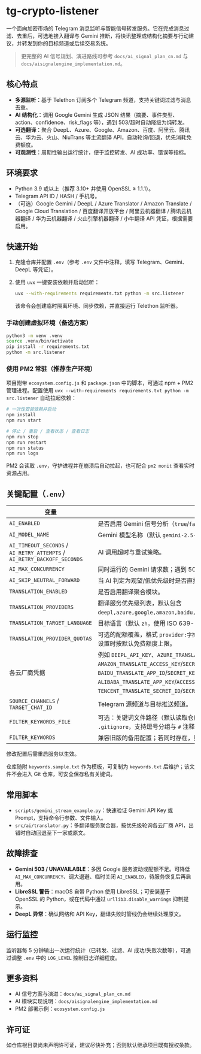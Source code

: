 # tg-crypto-listener

一个面向加密市场的 Telegram 消息监听与智能信号转发服务。它在完成消息过滤、去重后，可选地接入翻译与 Gemini 推断，将快讯整理成结构化摘要与行动建议，并转发到你的目标频道或后续交易系统。

> 更完整的 AI 信号规划、演进路线可参考 `docs/ai_signal_plan_cn.md` 与 `docs/aisignalengine_implementation.md`。

## 核心特点
- **多源监听**：基于 Telethon 订阅多个 Telegram 频道，支持关键词过滤与消息去重。
- **AI 结构化**：调用 Google Gemini 生成 JSON 结果（摘要、事件类型、action、confidence、risk_flags 等），遇到 503/超时自动降级为纯转发。
- **可选翻译**：聚合 DeepL、Azure、Google、Amazon、百度、阿里云、腾讯云、华为云、火山、NiuTrans 等主流翻译 API，自动轮询/回退，优先消耗免费额度。
- **可观测性**：周期性输出运行统计，便于监控转发、AI 成功率、错误等指标。

## 环境要求
- Python 3.9 或以上（推荐 3.10+ 并使用 OpenSSL ≥ 1.1.1）。
- Telegram API ID / HASH / 手机号。
- （可选）Google Gemini / DeepL / Azure Translator / Amazon Translate / Google Cloud Translation / 百度翻译开放平台 / 阿里云机器翻译 / 腾讯云机器翻译 / 华为云机器翻译 / 火山引擎机器翻译 / 小牛翻译 API 凭证，根据需要启用。

## 快速开始
1. 克隆仓库并配置 `.env`（参考 `.env` 文件中注释，填写 Telegram、Gemini、DeepL 等凭证）。
2. 使用 `uvx` 一键安装依赖并启动监听：

   ```bash
   uvx --with-requirements requirements.txt python -m src.listener
   ```

   该命令会创建临时隔离环境、同步依赖，并直接运行 Telethon 监听器。

### 手动创建虚拟环境（备选方案）
```bash
python3 -m venv .venv
source .venv/bin/activate
pip install -r requirements.txt
python -m src.listener
```

### 使用 PM2 常驻（推荐生产环境）
项目附带 `ecosystem.config.js` 和 `package.json` 中的脚本，可通过 npm + PM2 管理进程。配置使用 `uvx --with-requirements requirements.txt python -m src.listener` 自动拉起依赖：

```bash
# 一次性安装依赖并启动
npm install
npm run start

# 停止 / 重启 / 查看状态 / 查看日志
npm run stop
npm run restart
npm run status
npm run logs
```

PM2 会读取 `.env`，守护进程并在崩溃后自动拉起，也可配合 `pm2 monit` 查看实时资源占用。

## 关键配置（`.env`）
| 变量 | 说明 |
| --- | --- |
| `AI_ENABLED` | 是否启用 Gemini 信号分析（`true`/`false`）。|
| `AI_MODEL_NAME` | Gemini 模型名称（默认 `gemini-2.5-flash`）。|
| `AI_TIMEOUT_SECONDS` / `AI_RETRY_ATTEMPTS` / `AI_RETRY_BACKOFF_SECONDS` | AI 调用超时与重试策略。|
| `AI_MAX_CONCURRENCY` | 同时运行的 Gemini 请求数；遇到 503 可调低。|
| `AI_SKIP_NEUTRAL_FORWARD` | 当 AI 判定为观望/低优先级时是否直接跳过转发。|
| `TRANSLATION_ENABLED` | 是否启用翻译聚合模块。|
| `TRANSLATION_PROVIDERS` | 翻译服务优先级列表，默认包含 `deepl,azure,google,amazon,baidu,alibaba,tencent,huawei,volcano,niutrans`。|
| `TRANSLATION_TARGET_LANGUAGE` | 目标语言（默认 `zh`，使用 ISO 639-1）。|
| `TRANSLATION_PROVIDER_QUOTAS` | 可选的配额覆盖，格式 `provider:字符数`，例如 `tencent:5000000,deepl:500000`；未设置时按默认免费额度上限。|
| 各云厂商凭据 | 例如 `DEEPL_API_KEY`、`AZURE_TRANSLATOR_KEY`/`REGION`、`AMAZON_TRANSLATE_ACCESS_KEY`/`SECRET_KEY`/`REGION`、`GOOGLE_TRANSLATE_API_KEY`、`BAIDU_TRANSLATE_APP_ID`/`SECRET_KEY`、`ALIBABA_TRANSLATE_APP_KEY`/`ACCESS_KEY_ID`/`ACCESS_KEY_SECRET`、`TENCENT_TRANSLATE_SECRET_ID`/`SECRET_KEY` 等 —— 仅在启用对应服务时必填。|
| `SOURCE_CHANNELS` / `TARGET_CHAT_ID` | Telegram 源频道与目标推送频道。|
| `FILTER_KEYWORDS_FILE` | 可选：关键词文件路径（默认读取仓库根目录的 `keywords.txt`，文件已加入 `.gitignore`，支持逗号分组与 `#` 注释）。|
| `FILTER_KEYWORDS` | 兼容旧版的备用配置；若同时存在，则会与文件中关键词合并。|

修改配置后需重启服务以生效。

仓库随附 `keywords.sample.txt` 作为模板，可复制为 `keywords.txt` 后维护；该文件不会进入 Git 仓库，可安全保存私有关键词。

## 常用脚本
- `scripts/gemini_stream_example.py`：快速验证 Gemini API Key 或 Prompt，支持命令行参数、文件输入。
- `src/ai/translator.py`：多翻译服务聚合器，按优先级轮询各云厂商 API，出错时自动回退至下一家或原文。

## 故障排查
- **Gemini 503 / UNAVAILABLE**：多因 Google 服务波动或配额不足。可降低 `AI_MAX_CONCURRENCY`、调大退避、临时关闭 `AI_ENABLED`，待服务恢复后再启用。
- **LibreSSL 警告**：macOS 自带 Python 使用 LibreSSL；可安装基于 OpenSSL 的 Python，或在代码中通过 `urllib3.disable_warnings` 抑制提示。
- **DeepL 异常**：确认网络和 API Key，翻译失败时管线仍会继续处理原文。

## 运行监控
监听器每 5 分钟输出一次运行统计（已转发、过滤、AI 成功/失败次数等），可通过调整 `.env` 中的 `LOG_LEVEL` 控制日志详细程度。

## 更多资料
- AI 信号方案与演进：`docs/ai_signal_plan_cn.md`
- AI 模块实现说明：`docs/aisignalengine_implementation.md`
- PM2 部署示例：`ecosystem.config.js`

## 许可证
如仓库根目录尚未声明许可证，建议尽快补充；否则默认继承项目既有授权条款。
